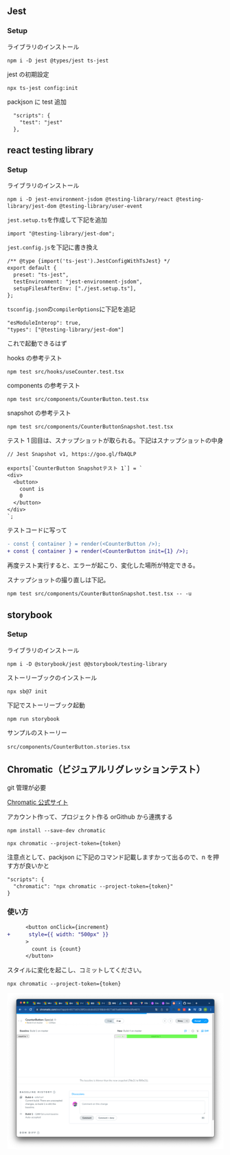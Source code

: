 ## Jest

### Setup

ライブラリのインストール

```
npm i -D jest @types/jest ts-jest
```

jest の初期設定

```
npx ts-jest config:init

```

packjson に test 追加

```
  "scripts": {
    "test": "jest"
  },
```

## react testing library

### Setup

ライブラリのインストール

```
npm i -D jest-environment-jsdom @testing-library/react @testing-library/jest-dom @testing-library/user-event
```

`jest.setup.ts`を作成して下記を追加

```
import "@testing-library/jest-dom";
```

`jest.config.js`を下記に書き換え

```
/** @type {import('ts-jest').JestConfigWithTsJest} */
export default {
  preset: "ts-jest",
  testEnvironment: "jest-environment-jsdom",
  setupFilesAfterEnv: ["./jest.setup.ts"],
};
```

`tsconfig.json`の`compilerOptions`に下記を追記

```
"esModuleInterop": true,
"types": ["@testing-library/jest-dom"]
```

これで起動できるはず

hooks の参考テスト

```
npm test src/hooks/useCounter.test.tsx
```

components の参考テスト

```
npm test src/components/CounterButton.test.tsx
```

snapshot の参考テスト

```
npm test src/components/CounterButtonSnapshot.test.tsx
```

テスト 1 回目は、スナップショットが取られる。下記はスナップショットの中身

```
// Jest Snapshot v1, https://goo.gl/fbAQLP

exports[`CounterButton Snapshotテスト 1`] = `
<div>
  <button>
    count is
    0
  </button>
</div>
`;
```

テストコードに写って

```diff
- const { container } = render(<CounterButton />);
+ const { container } = render(<CounterButton init={1} />);
```

再度テスト実行すると、エラーが起こり、変化した場所が特定できる。

スナップショットの撮り直しは下記。

```
npm test src/components/CounterButtonSnapshot.test.tsx -- -u
```

## storybook

### Setup

ライブラリのインストール

```
npm i -D @storybook/jest @@storybook/testing-library
```

ストーリーブックのインストール

```
npx sb@7 init
```

下記でストーリーブック起動

```
npm run storybook
```

サンプルのストーリー

`src/components/CounterButton.stories.tsx`

## Chromatic（ビジュアルリグレッションテスト）

git 管理が必要

[Chromatic 公式サイト](https://www.chromatic.com/)

アカウント作って、プロジェクト作る orGithub から連携する

```
npm install --save-dev chromatic
```

```
npx chromatic --project-token={token}
```

注意点として、packjson に下記のコマンド記載しますかって出るので、n を押す方が良いかと

```
"scripts": {
  "chromatic": "npx chromatic --project-token={token}"
}
```

### 使い方

```diff
      <button onClick={increment}
+      style={{ width: "500px" }}
      >
        count is {count}
      </button>
```

スタイルに変化を起こし、コミットしてください。

```
npx chromatic --project-token={token}
```

![リグレッションテストの結果](image.png)
